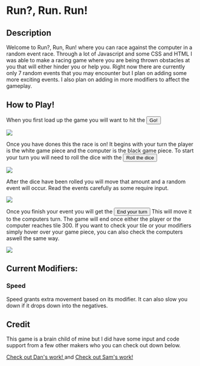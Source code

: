 # Run?, Run. Run!

## Description

Welcome to Run?, Run, Run! where you can race against the computer in a random event race. Through a lot of Javascript and some CSS and HTML I was able to make a racing game where you are being thrown obstacles at you that will either hinder you or help you. Right now there are currently only 7 random events that you may encounter but I plan on adding some more exciting events. I also plan on adding in more modifiers to affect the gameplay.

## How to Play!

When you first load up the game you will want to hit the <button>Go!</button>

<img src="https://i.imgur.com/chaosw5.png">

Once you have dones this the race is on! It begins with your turn the player is the white game piece and the computer is the black game piece. To start your turn you will need to roll the dice with the <button>Roll the dice</button>

<img src="https://i.imgur.com/7vUE5ir.png">

After the dice have been rolled you will move that amount and a random event will occur. Read the events carefully as some require input.

<img src="https://i.imgur.com/ZFwnCSu.png">

Once you finish your event you will get the <button>End your turn</button> This will move it to the computers turn. The game will end once either the player or the computer reaches tile 300. If you want to check your tile or your modifiers simply hover over your game piece, you can also check the computers aswell the same way.

<img src="https://i.imgur.com/1ygbTAr.png">

## Current Modifiers:
### Speed
Speed grants extra movement based on its modifier. It can also slow you down if it drops down into the negatives.

## Credit

This game is a brain child of mine but I did have some input and code support from a few other makers who you can check out down below.

<a href="https://github.com/dszwarc">
Check out Dan's work!
</a>
and
<a href="">
Check out Sam's work!
</a>